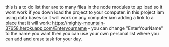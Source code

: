 this is a to do list ther are to many files in the node modules to up load so it wont work if you down load the project to your computer. in this project iam using data bases so it will work on any computer iam adding a link to a place that it will work:
https://mighty-mountain-37658.herokuapp.com/Enteryourname - you can change "EnterYourName" to the name you want then you can use your own personal list where you can add and erase task for your day. 
